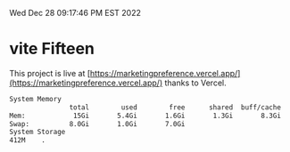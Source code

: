Wed Dec 28 09:17:46 PM EST 2022

# vite Fifteen


This project is live at [https://marketingpreference.vercel.app/](https://marketingpreference.vercel.app/) thanks to Vercel.

```bash
System Memory
               total        used        free      shared  buff/cache   available
Mem:            15Gi       5.4Gi       1.6Gi       1.3Gi       8.3Gi       8.2Gi
Swap:          8.0Gi       1.0Gi       7.0Gi
System Storage
412M	.
```
```bash
